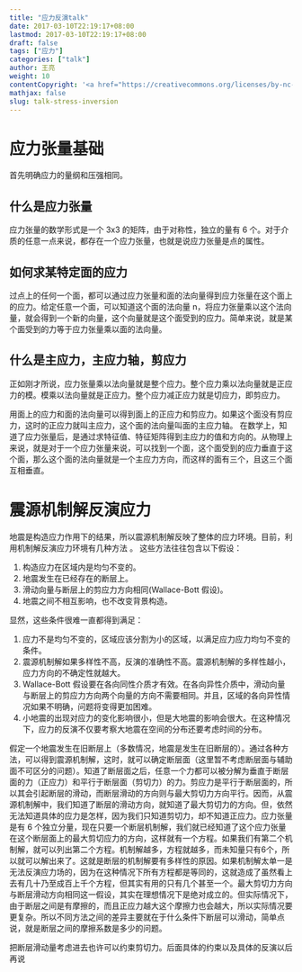 ```yaml
---
title: "应力反演talk"
date: 2017-03-10T22:19:17+08:00
lastmod: 2017-03-10T22:19:17+08:00
draft: false
tags: ["应力"]
categories: ["talk"]
author: 王亮
weight: 10
contentCopyright: '<a href="https://creativecommons.org/licenses/by-nc-sa/4.0/deed.zh" rel="noopener" target="_blank">CC 4.0</a>'
mathjax: false
slug: talk-stress-inversion
---
```


# 应力张量基础

首先明确应力的量纲和压强相同。

## 什么是应力张量
应力张量的数学形式是一个 3x3 的矩阵，由于对称性，独立的量有 6 个。对于介质的任意一点来说，都存在一个应力张量，也就是说应力张量是点的属性。

## 如何求某特定面的应力
过点上的任何一个面，都可以通过应力张量和面的法向量得到应力张量在这个面上的应力。给定任意一个面，可以知道这个面的法向量 n，将应力张量乘以这个法向量，就会得到一个新的向量，这个向量就是这个面受到的应力。简单来说，就是某个面受到的力等于应力张量乘以面的法向量。

## 什么是主应力，主应力轴，剪应力
正如刚才所说，应力张量乘以法向量就是整个应力。整个应力乘以法向量就是正应力的模。模乘以法向量就是正应力。整个应力减正应力就是切应力，即剪应力。

用面上的应力和面的法向量可以得到面上的正应力和剪应力。如果这个面没有剪应力，这时的正应力就叫主应力，这个面的法向量叫面的主应力轴。
在数学上，知道了应力张量后，是通过求特征值、特征矩阵得到主应力的值和方向的。从物理上来说，就是对于一个应力张量来说，可以找到一个面，这个面受到的应力垂直于这个面，那么这个面的法向量就是一个主应力方向，而这样的面有三个，且这三个面互相垂直。

# 震源机制解反演应力

地震是构造应力作用下的结果，所以震源机制解反映了整体的应力环境。目前，利用机制解反演应力环境有几种方法 。
这些方法往往包含以下假设：

1. 构造应力在区域内是均匀不变的。
2. 地震发生在已经存在的断层上。
3. 滑动向量与断层上的剪应力方向相同(Wallace-Bott 假设)。
4. 地震之间不相互影响，也不改变背景构造。

显然，这些条件很难一直都得到满足：

1. 应力不是均匀不变的，区域应该分割为小的区域，以满足应力应力均匀不变的条件。
2. 震源机制解如果多样性不高，反演的准确性不高。震源机制解的多样性越小，应力方向的不确定性就越大。
3. Wallace-Bott 假设要在各向同性介质才有效。在各向异性介质中，滑动向量与断层上的剪应力方向两个向量的方向不需要相同。并且，区域的各向异性情况如果不明确，问题将变得更加困难。
4. 小地震的出现对应力的变化影响很小，但是大地震的影响会很大。在这种情况下，应力的反演不仅要考察大地震在空间的分布还要考虑时间的分布。

假定一个地震发生在旧断层上（多数情况，地震是发生在旧断层的）。通过各种方法，可以得到震源机制解，这时，就可以确定断层面（这里暂不考虑断层面与辅助面不可区分的问题）。知道了断层面之后，任意一个力都可以被分解为垂直于断层面的力（正应力）和平行于断层面（剪切力）的力。剪应力是平行于断层面的，所以其会引起断层的滑动，而断层滑动的方向则与最大剪切力方向平行。因而，从震源机制解中，我们知道了断层的滑动方向，就知道了最大剪切力的方向。但，依然无法知道具体的应力是怎样，因为我们只知道剪切力，却不知道正应力。应力张量是有 6 个独立分量，现在只要一个断层机制解，我们就已经知道了这个应力张量在这个断层面上的最大剪切应力的方向，这样就有一个方程。如果我们有第二个机制解，就可以列出第二个方程。机制解越多，方程就越多，而未知量只有6个，所以就可以解出来了。这就是断层的机制解要有多样性的原因。如果机制解太单一是无法反演应力场的，因为在这种情况下所有方程都是等同的，这就造成了虽然看上去有几十乃至成百上千个方程，但其实有用的只有几个甚至一个。最大剪切力方向与断层滑动方向相同这一假设，其实在理想情况下是绝对成立的。但实际情况下，由于断层之间是有摩擦的，而且正应力越大这个摩擦力也会越大，所以实际情况要更复杂。所以不同方法之间的差异主要就在于什么条件下断层可以滑动，简单点说，就是断层之间的摩擦系数是多少的问题。

把断层滑动量考虑进去也许可以约束剪切力。后面具体的约束以及具体的反演以后再说
